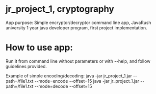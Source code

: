 # jr_project_1, cryptography
App purpose:
Simple encryptor/decryptor command line app, 
JavaRush university 1 year java developer program,
first project implementation.

# How to use app:
Run it from command line without parameters or with --help,
and follow guidelines provided.

Example of simple encoding/decoding:
java -jar jr_project_1.jar --path=/file1.txt --mode=encode --offset=15
java -jar jr_project_1.jar --path=/file1.txt --mode=decode --offset=15